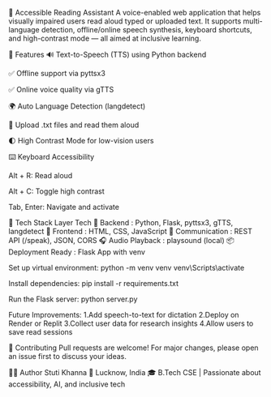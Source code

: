 📖 Accessible Reading Assistant
A voice-enabled web application that helps visually impaired users read aloud typed or uploaded text. It supports multi-language detection, offline/online speech synthesis, keyboard shortcuts, and high-contrast mode — all aimed at inclusive learning.

🌟 Features
🔊 Text-to-Speech (TTS) using Python backend

✅ Offline support via pyttsx3

✅ Online voice quality via gTTS

🌍 Auto Language Detection (langdetect)

📂 Upload .txt files and read them aloud

🌓 High Contrast Mode for low-vision users

⌨️ Keyboard Accessibility

Alt + R: Read aloud

Alt + C: Toggle high contrast

Tab, Enter: Navigate and activate

🔧 Tech Stack
         Layer                                        	Tech
🧠 Backend	                 :                  Python, Flask, pyttsx3, gTTS, langdetect
🎨 Frontend	                 :                   HTML, CSS, JavaScript
🔁 Communication	                 :                   REST API (/speak), JSON, CORS
🎧 Audio Playback	                 :                   playsound (local)
📦 Deployment Ready	        :                   Flask App with venv

Set up virtual environment:
python -m venv venv
venv\Scripts\activate 

Install dependencies:
pip install -r requirements.txt

Run the Flask server:
python server.py

Future Improvements:
1.Add speech-to-text for dictation
2.Deploy on Render or Replit
3.Collect user data for research insights
4.Allow users to save read sessions

🤝 Contributing
Pull requests are welcome! For major changes, please open an issue first to discuss your ideas.

👩‍💻 Author
Stuti Khanna
📍 Lucknow, India
🎓 B.Tech CSE | Passionate about accessibility, AI, and inclusive tech
